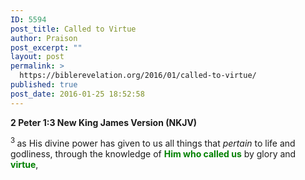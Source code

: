 ```yaml
---
ID: 5594
post_title: Called to Virtue
author: Praison
post_excerpt: ""
layout: post
permalink: >
  https://biblerevelation.org/2016/01/called-to-virtue/
published: true
post_date: 2016-01-25 18:52:58
---
```

<strong><span class="passage-display-bcv">2 Peter 1:3
</span><span class="passage-display-version">New King James Version (NKJV)</span></strong>

<span id="en-NKJV-30483" class="text 2Pet-1-3"><sup class="versenum">3 </sup>as His divine power has given to us all things that <i>pertain</i> to life and godliness, through the knowledge of <span style="color: #008000;"><strong>Him who called us</strong></span> by glory and <span style="color: #008000;"><strong>virtue</strong></span>,</span>

&nbsp;